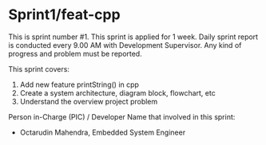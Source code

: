 # Sprint1/feat-cpp
This is sprint number #1. This sprint is applied for 1 week. Daily sprint report is conducted every 9.00 AM with Development Supervisor. Any kind of progress and problem must be reported.

This sprint covers:
1. Add new feature printString() in cpp
2. Create a system architecture, diagram block, flowchart, etc
3. Understand the overview project problem

Person in-Charge (PIC) / Developer Name that involved in this sprint: 
- Octarudin Mahendra, Embedded System Engineer